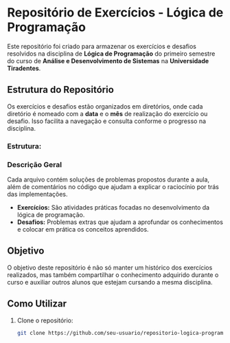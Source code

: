 # Repositório de Exercícios - Lógica de Programação

Este repositório foi criado para armazenar os exercícios e desafios resolvidos na disciplina de **Lógica de Programação** do primeiro semestre do curso de **Análise e Desenvolvimento de Sistemas** na **Universidade Tiradentes**.

## Estrutura do Repositório

Os exercícios e desafios estão organizados em diretórios, onde cada diretório é nomeado com a **data** e o **mês** de realização do exercício ou desafio. Isso facilita a navegação e consulta conforme o progresso na disciplina.

### Estrutura:


### Descrição Geral

Cada arquivo contém soluções de problemas propostos durante a aula, além de comentários no código que ajudam a explicar o raciocínio por trás das implementações.

- **Exercícios:** São atividades práticas focadas no desenvolvimento da lógica de programação.
- **Desafios:** Problemas extras que ajudam a aprofundar os conhecimentos e colocar em prática os conceitos aprendidos.

## Objetivo

O objetivo deste repositório é não só manter um histórico dos exercícios realizados, mas também compartilhar o conhecimento adquirido durante o curso e auxiliar outros alunos que estejam cursando a mesma disciplina.

## Como Utilizar

1. Clone o repositório:
   ```bash
   git clone https://github.com/seu-usuario/repositorio-logica-programacao.git
